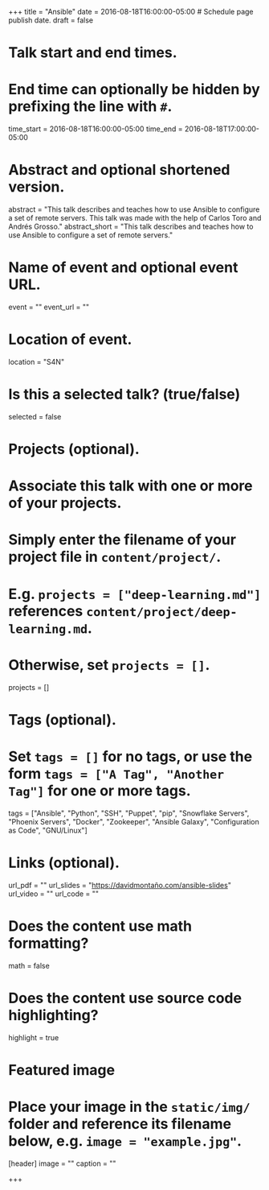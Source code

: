 +++
title = "Ansible"
date = 2016-08-18T16:00:00-05:00  # Schedule page publish date.
draft = false

# Talk start and end times.
#   End time can optionally be hidden by prefixing the line with `#`.
time_start = 2016-08-18T16:00:00-05:00
time_end = 2016-08-18T17:00:00-05:00

# Abstract and optional shortened version.
abstract = "This talk describes and teaches how to use Ansible to configure a set of remote servers. This talk was made with the help of Carlos Toro and Andrés Grosso."
abstract_short = "This talk describes and teaches how to use Ansible to configure a set of remote servers."

# Name of event and optional event URL.
event = ""
event_url = ""

# Location of event.
location = "S4N"

# Is this a selected talk? (true/false)
selected = false

# Projects (optional).
#   Associate this talk with one or more of your projects.
#   Simply enter the filename of your project file in `content/project/`.
#   E.g. `projects = ["deep-learning.md"]` references `content/project/deep-learning.md`.
#   Otherwise, set `projects = []`.
projects = []

# Tags (optional).
#   Set `tags = []` for no tags, or use the form `tags = ["A Tag", "Another Tag"]` for one or more tags.
tags = ["Ansible", "Python", "SSH", "Puppet", "pip", "Snowflake Servers", "Phoenix Servers", "Docker", "Zookeeper", "Ansible Galaxy", "Configuration as Code", "GNU/Linux"]

# Links (optional).
url_pdf = ""
url_slides = "https://davidmontaño.com/ansible-slides"
url_video = ""
url_code = ""

# Does the content use math formatting?
math = false

# Does the content use source code highlighting?
highlight = true

# Featured image
# Place your image in the `static/img/` folder and reference its filename below, e.g. `image = "example.jpg"`.
[header]
image = ""
caption = ""

+++
